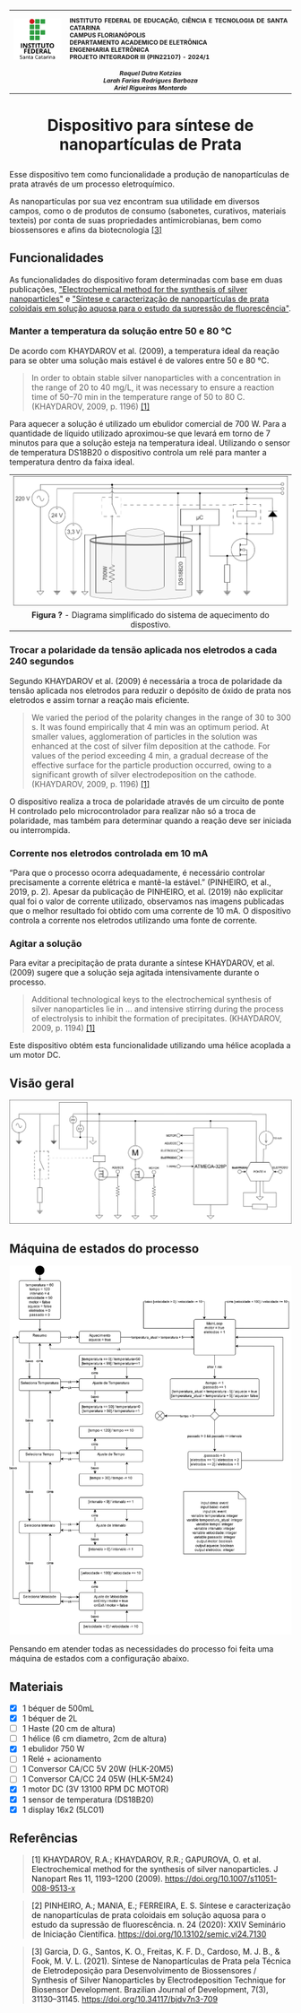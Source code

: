 <table rules="none" width="90%" align="center">
<tr>
    <td><img src="assets/ifsc.png" align="center" width="100" alt="Logo IFSC"></td>
    <td style="text-align: justify;vertical-align: top;"><b>
    <p style="font-size: 8pt;">
    INSTITUTO FEDERAL DE EDUCAÇÃO, CIÊNCIA E TECNOLOGIA DE SANTA CATARINA<br>
    CAMPUS FLORIANÓPOLIS<br>
    DEPARTAMENTO ACADEMICO DE ELETRÔNICA<br>
    ENGENHARIA ELETRÔNICA<br>
    PROJETO INTEGRADOR III (PIN22107) - 2024/1</p>
</b></td>
    <tr><td colspan="2" style="text-align: center;font-size: 8pt;"><b><i>
    Raquel Dutra Kotzias <br>
    Larah Farias Rodrigues Barboza <br>
    Ariel Rigueiras Montardo <br>
    </i></b></td></tr>
</table>

# <p style="text-align: center;">Dispositivo para síntese de nanopartículas de Prata</p>

Esse dispositivo tem como funcionalidade a produção de nanopartículas de prata através de um processo eletroquímico.

As nanopartículas por sua vez encontram sua utilidade em diversos campos, como o de  produtos  de  consumo (sabonetes, curativos, materiais texteis) por conta de suas propriedades antimicrobianas, bem como biossensores e afins da biotecnologia [[3]](#ref3)


## Funcionalidades
As funcionalidades do dispositivo foram determinadas com base em duas publicações, ["Electrochemical method for the synthesis of silver nanoparticles"](#ref1) e ["Síntese e caracterização de nanopartículas de prata coloidais em solução aquosa para o estudo da supressão de fluorescência"](#ref2).

### Manter a temperatura da solução entre 50 e 80 °C
De acordo com KHAYDAROV et al. (2009), a temperatura ideal da reação para se obter uma solução mais estável é de valores entre 50 e 80 °C.

> In order to obtain stable silver nanoparticles with a concentration in the range of 20 to 40 mg/L, it was necessary to ensure a reaction time of 50–70 min in the temperature range of 50 to 80 C. (KHAYDAROV, 2009, p. 1196) [[1]](#ref1)

Para aquecer a solução é utilizado um ebulidor comercial de 700 W. Para a quantidade de líquido utilizado aproximou-se que levará em torno de 7 minutos para que a solução esteja na temperatura ideal. Utilizando o sensor de temperatura DS18B20 o dispositivo controla um relé para manter a temperatura dentro da faixa ideal.

||
|:-:|
|![Circuito geral simplificado](./assets/circuito_aquecimento.png)|
|<a id="fig-aq">**Figura ?** - Diagrama simplificado do sistema de aquecimento do dispostivo.</a>|

### Trocar a polaridade da tensão aplicada nos eletrodos a cada 240 segundos
Segundo KHAYDAROV et al. (2009) é necessária a troca de polaridade da tensão aplicada nos eletrodos para reduzir o depósito de óxido de prata nos eletrodos e assim tornar a reação mais eficiente.

> We varied the period of the polarity changes in the range of 30 to 300 s. It was found empirically that 4 min was an optimum period. At smaller values, agglomeration of particles in the solution was enhanced at the cost of silver film deposition at the cathode. For values of the period exceeding 4 min, a gradual decrease of the effective surface for the particle production occurred, owing to a significant growth of silver electrodeposition on the cathode. (KHAYDAROV, 2009, p. 1196) [[1]](#ref1)
	
O dispositivo realiza a troca de polaridade através de um circuito de ponte H controlado pelo microcontrolador para realizar não só a troca de polaridade, mas também para determinar quando a reação deve ser iniciada ou interrompida.

### Corrente nos eletrodos controlada em 10 mA
“Para que o processo ocorra adequadamente, é necessário controlar precisamente a corrente elétrica e mantê-la estável.” (PINHEIRO, et al., 2019, p. 2). Apesar da publicação de PINHEIRO, et al. (2019) não explicitar qual foi o valor de corrente utilizado, observamos nas imagens publicadas que o melhor resultado foi obtido com uma corrente de 10 mA. O dispositivo controla a corrente nos eletrodos utilizando uma fonte de corrente.

### Agitar a solução
Para evitar a precipitação de prata durante a síntese KHAYDAROV, et al. (2009) sugere que a solução seja agitada intensivamente durante o processo.
 
> Additional technological keys to the electrochemical synthesis of silver nanoparticles lie in … and intensive stirring during the process of electrolysis to inhibit the formation of precipitates. (KHAYDAROV, 2009, p. 1194) [[1]](#ref1)

Este dispositivo obtém esta funcionalidade utilizando uma hélice acoplada a um motor DC.

## Visão geral

![Circuito geral simplificado](./assets/circuito_geral_simplificado.svg)

## Máquina de estados do processo


![Fluxograma](./assets/fluxograma.svg)

Pensando em atender todas as necessidades do processo foi feita uma máquina de estados com a configuração abaixo.

## Materiais

- [x] 1 béquer de 500mL
- [x] 1 béquer de 2L
- [ ] 1 Haste (20 cm de altura)
- [ ] 1 hélice (6 cm diametro, 2cm de altura)
- [x] 1 ebulidor 750 W
- [ ] 1 Relé + acionamento
- [ ] 1 Conversor CA/CC 5V 20W (HLK-20M5)
- [ ] 1 Conversor CA/CC 24 05W (HLK-5M24)
- [x] 1 motor DC (3V 13100 RPM DC MOTOR) 
- [x] 1 sensor de temperatura (DS18B20)
- [x] 1 display 16x2 (5LC01)

## Referências

> <a id="ref1"/> [1] KHAYDAROV, R.A.; KHAYDAROV, R.R.; GAPUROVA, O. et al. Electrochemical method for the synthesis of silver nanoparticles. J Nanopart Res 11, 1193–1200 (2009). https://doi.org/10.1007/s11051-008-9513-x

> <a id="ref2"/> [2] PINHEIRO, A.; MANIA, E.; FERREIRA, E. S. Síntese e caracterização de nanopartículas de prata coloidais em solução aquosa para o estudo da supressão de fluorescência. n. 24 (2020): XXIV Seminário de Iniciação Científica. https://doi.org/10.13102/semic.vi24.7130

> <a id="ref3"/> [3] Garcia, D. G., Santos, K. O., Freitas, K. F. D., Cardoso, M. J. B., & Fook, M. V. L. (2021). Síntese de Nanopartículas de Prata pela Técnica de Eletrodeposição para Desenvolvimento de Biossensores / Synthesis of Silver Nanoparticles by Electrodeposition Technique for Biosensor Development. Brazilian Journal of Development, 7(3), 31130–31145. https://doi.org/10.34117/bjdv7n3-709
